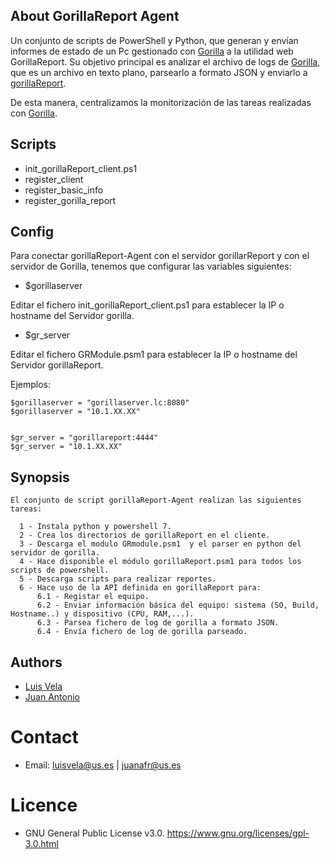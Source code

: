## About GorillaReport Agent

Un conjunto de scripts de PowerShell y Python, que generan y envían informes de estado de un Pc gestionado con [Gorilla](https://github.com/1dustindavis/gorilla) a la utilidad web GorillaReport. Su objetivo principal es analizar el archivo de logs de [Gorilla](https://github.com/1dustindavis/gorilla), que es un archivo en texto plano, parsearlo a formato JSON y enviarlo a [gorillaReport](https://github.com/juanantoniofr/gorillareport). 

De esta manera, centralizamos la monitorización de las tareas realizadas con [Gorilla](https://github.com/1dustindavis/gorilla).

## Scripts

  - init_gorillaReport_client.ps1
  - register_client
  - register_basic_info
  - register_gorilla_report

## Config


Para conectar gorillaReport-Agent con el servidor gorillarReport y con el servidor de Gorilla, tenemos que configurar las variables siguientes:

* $gorillaserver

Editar el fichero init_gorillaReport_client.ps1 para establecer la IP o hostname del Servidor gorilla. 

* $gr_server

Editar el fichero GRModule.psm1 para establecer la IP o hostname del Servidor gorillaReport. 

Ejemplos:

    $gorillaserver = "gorillaserver.lc:8080"
    $gorillaserver = "10.1.XX.XX"


    $gr_server = "gorillareport:4444"
    $gr_server = "10.1.XX.XX"

## Synopsis

    El conjunto de script gorillaReport-Agent realizan las siguientes tareas:
    
      1 - Instala python y powershell 7.
      2 - Crea los directorios de gorillaReport en el cliente.
      3 - Descarga el modulo GRmodule.psm1  y el parser en python del servidor de gorilla.
      4 - Hace disponible el módulo gorillaReport.psm1 para todos los scripts de powershell.
      5 - Descarga scripts para realizar reportes.
      6 - Hace uso de la API definida en gorillaReport para:
          6.1 - Registar el equipo.
          6.2 - Enviar información básica del equipo: sistema (SO, Build, Hostname..) y dispositivo (CPU, RAM,...).
          6.3 - Parsea fichero de log de gorilla a formato JSON.
          6.4 - Envía fichero de log de gorilla parseado.

## Authors

- [Luis Vela](https://github.com/luivelmor)
- [Juan Antonio](https://github.com/juanantoniofr)

# Contact

- Email:  luisvela@us.es | juanafr@us.es

# Licence

- GNU General Public License v3.0. https://www.gnu.org/licenses/gpl-3.0.html

